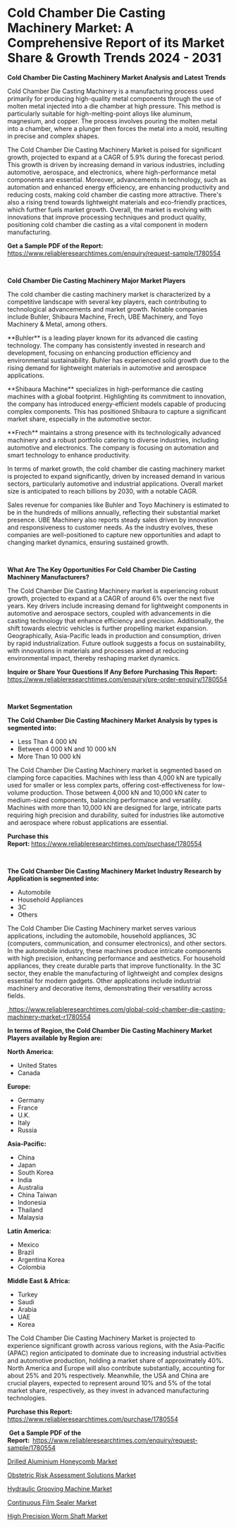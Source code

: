 <p><h1>Cold Chamber Die Casting Machinery Market: A Comprehensive Report of its Market Share & Growth Trends 2024 - 2031</h1></p><p><strong>Cold Chamber Die Casting Machinery Market Analysis and Latest Trends</strong></p>
<p><p>Cold Chamber Die Casting Machinery is a manufacturing process used primarily for producing high-quality metal components through the use of molten metal injected into a die chamber at high pressure. This method is particularly suitable for high-melting-point alloys like aluminum, magnesium, and copper. The process involves pouring the molten metal into a chamber, where a plunger then forces the metal into a mold, resulting in precise and complex shapes.</p><p>The Cold Chamber Die Casting Machinery Market is poised for significant growth, projected to expand at a CAGR of 5.9% during the forecast period. This growth is driven by increasing demand in various industries, including automotive, aerospace, and electronics, where high-performance metal components are essential. Moreover, advancements in technology, such as automation and enhanced energy efficiency, are enhancing productivity and reducing costs, making cold chamber die casting more attractive. There's also a rising trend towards lightweight materials and eco-friendly practices, which further fuels market growth. Overall, the market is evolving with innovations that improve processing techniques and product quality, positioning cold chamber die casting as a vital component in modern manufacturing.</p></p>
<p><strong>Get a Sample PDF of the Report:&nbsp;</strong> <a href="https://www.reliableresearchtimes.com/enquiry/request-sample/1780554?utm_campaign=1454&utm_medium=2&utm_source=Github&utm_content=ia&utm_term=13102024&utm_id=cold-chamber-die-casting-machinery">https://www.reliableresearchtimes.com/enquiry/request-sample/1780554</a></p>
<p>&nbsp;</p>
<p><strong>Cold Chamber Die Casting Machinery Major Market Players</strong></p>
<p><p>The cold chamber die casting machinery market is characterized by a competitive landscape with several key players, each contributing to technological advancements and market growth. Notable companies include Buhler, Shibaura Machine, Frech, UBE Machinery, and Toyo Machinery & Metal, among others.</p><p>**Buhler** is a leading player known for its advanced die casting technology. The company has consistently invested in research and development, focusing on enhancing production efficiency and environmental sustainability. Buhler has experienced solid growth due to the rising demand for lightweight materials in automotive and aerospace applications.</p><p>**Shibaura Machine** specializes in high-performance die casting machines with a global footprint. Highlighting its commitment to innovation, the company has introduced energy-efficient models capable of producing complex components. This has positioned Shibaura to capture a significant market share, especially in the automotive sector.</p><p>**Frech** maintains a strong presence with its technologically advanced machinery and a robust portfolio catering to diverse industries, including automotive and electronics. The company is focusing on automation and smart technology to enhance productivity.</p><p>In terms of market growth, the cold chamber die casting machinery market is projected to expand significantly, driven by increased demand in various sectors, particularly automotive and industrial applications. Overall market size is anticipated to reach billions by 2030, with a notable CAGR.</p><p>Sales revenue for companies like Buhler and Toyo Machinery is estimated to be in the hundreds of millions annually, reflecting their substantial market presence. UBE Machinery also reports steady sales driven by innovation and responsiveness to customer needs. As the industry evolves, these companies are well-positioned to capture new opportunities and adapt to changing market dynamics, ensuring sustained growth.</p></p>
<p>&nbsp;</p>
<p><strong>What Are The Key Opportunities For Cold Chamber Die Casting Machinery Manufacturers?</strong></p>
<p><p>The Cold Chamber Die Casting Machinery market is experiencing robust growth, projected to expand at a CAGR of around 6% over the next five years. Key drivers include increasing demand for lightweight components in automotive and aerospace sectors, coupled with advancements in die casting technology that enhance efficiency and precision. Additionally, the shift towards electric vehicles is further propelling market expansion. Geographically, Asia-Pacific leads in production and consumption, driven by rapid industrialization. Future outlook suggests a focus on sustainability, with innovations in materials and processes aimed at reducing environmental impact, thereby reshaping market dynamics.</p></p>
<p><strong>Inquire or Share Your Questions If Any Before Purchasing This Report:</strong> <a href="https://www.reliableresearchtimes.com/enquiry/pre-order-enquiry/1780554?utm_campaign=1454&utm_medium=2&utm_source=Github&utm_content=ia&utm_term=13102024&utm_id=cold-chamber-die-casting-machinery">https://www.reliableresearchtimes.com/enquiry/pre-order-enquiry/1780554</a></p>
<p>&nbsp;</p>
<p><strong>Market Segmentation</strong></p>
<p><strong>The Cold Chamber Die Casting Machinery Market Analysis by types is segmented into:</strong></p>
<p><ul><li>Less Than 4 000 kN</li><li>Between 4 000 kN and 10 000 kN</li><li>More Than 10 000 kN</li></ul></p>
<p><p>The Cold Chamber Die Casting Machinery market is segmented based on clamping force capacities. Machines with less than 4,000 kN are typically used for smaller or less complex parts, offering cost-effectiveness for low-volume production. Those between 4,000 kN and 10,000 kN cater to medium-sized components, balancing performance and versatility. Machines with more than 10,000 kN are designed for large, intricate parts requiring high precision and durability, suited for industries like automotive and aerospace where robust applications are essential.</p></p>
<p><strong>Purchase this Report:&nbsp;</strong><a href="https://www.reliableresearchtimes.com/purchase/1780554?utm_campaign=1454&utm_medium=2&utm_source=Github&utm_content=ia&utm_term=13102024&utm_id=cold-chamber-die-casting-machinery">https://www.reliableresearchtimes.com/purchase/1780554</a></p>
<p>&nbsp;</p>
<p><strong>The Cold Chamber Die Casting Machinery Market Industry Research by Application is segmented into:</strong></p>
<p><ul><li>Automobile</li><li>Household Appliances</li><li>3C</li><li>Others</li></ul></p>
<p><p>The Cold Chamber Die Casting Machinery market serves various applications, including the automobile, household appliances, 3C (computers, communication, and consumer electronics), and other sectors. In the automobile industry, these machines produce intricate components with high precision, enhancing performance and aesthetics. For household appliances, they create durable parts that improve functionality. In the 3C sector, they enable the manufacturing of lightweight and complex designs essential for modern gadgets. Other applications include industrial machinery and decorative items, demonstrating their versatility across fields.</p></p>
<p><a href="https://www.reliableresearchtimes.com/global-cold-chamber-die-casting-machinery-market-r1780554?utm_campaign=1454&utm_medium=2&utm_source=Github&utm_content=ia&utm_term=13102024&utm_id=cold-chamber-die-casting-machinery">&nbsp;https://www.reliableresearchtimes.com/global-cold-chamber-die-casting-machinery-market-r1780554</a></p>
<p><strong>In terms of Region, the Cold Chamber Die Casting Machinery Market Players available by Region are:</strong></p>
<p>
    <p> <strong> North America: </strong>
        <ul>
            <li>United States</li>
            <li>Canada</li>
        </ul>
        </p> 
    <p> <strong> Europe: </strong>
        <ul>
            <li>Germany</li>
            <li>France</li>
            <li>U.K.</li>
            <li>Italy</li>
            <li>Russia</li>
        </ul>
        </p> 
    <p> <strong> Asia-Pacific: </strong>
        <ul>
            <li>China</li>
            <li>Japan</li>
            <li>South Korea</li>
            <li>India</li>
            <li>Australia</li>
            <li>China Taiwan</li>
            <li>Indonesia</li>
            <li>Thailand</li>
            <li>Malaysia</li>
        </ul>
        </p> 
    <p> <strong> Latin America: </strong>
        <ul>
            <li>Mexico</li>
            <li>Brazil</li>
            <li>Argentina Korea</li>
            <li>Colombia</li>
        </ul>
        </p> 
    <p> <strong> Middle East & Africa: </strong>
        <ul>
            <li>Turkey</li>
            <li>Saudi</li>
            <li>Arabia</li>
            <li>UAE</li>
            <li>Korea</li>
        </ul>
    </p>
    </p>
<p><p>The Cold Chamber Die Casting Machinery Market is projected to experience significant growth across various regions, with the Asia-Pacific (APAC) region anticipated to dominate due to increasing industrial activities and automotive production, holding a market share of approximately 40%. North America and Europe will also contribute substantially, accounting for about 25% and 20% respectively. Meanwhile, the USA and China are crucial players, expected to represent around 10% and 5% of the total market share, respectively, as they invest in advanced manufacturing technologies.</p></p>
<p><strong>Purchase this Report: </strong><a href="https://www.reliableresearchtimes.com/purchase/1780554?utm_campaign=1454&utm_medium=2&utm_source=Github&utm_content=ia&utm_term=13102024&utm_id=cold-chamber-die-casting-machinery">https://www.reliableresearchtimes.com/purchase/1780554</a></p>
<p>&nbsp;<strong>Get a Sample PDF of the Report:&nbsp;&nbsp;</strong><a href="https://www.reliableresearchtimes.com/enquiry/request-sample/1780554?utm_campaign=1454&utm_medium=2&utm_source=Github&utm_content=ia&utm_term=13102024&utm_id=cold-chamber-die-casting-machinery">https://www.reliableresearchtimes.com/enquiry/request-sample/1780554</a></p>
<p><strong></strong></p>
<p><p><a href="https://www.linkedin.com/pulse/drilled-aluminium-honeycomb-market-segmentation-geographical-a6dxf?utm_campaign=1454&utm_medium=2&utm_source=Github&utm_content=ia&utm_term=13102024&utm_id=cold-chamber-die-casting-machinery">Drilled Aluminium Honeycomb Market</a></p><p><a href="https://www.linkedin.com/pulse/obstetric-risk-assessment-solutions-industry-sector-new-technologies-qmwrf?utm_campaign=1454&utm_medium=2&utm_source=Github&utm_content=ia&utm_term=13102024&utm_id=cold-chamber-die-casting-machinery">Obstetric Risk Assessment Solutions Market</a></p><p><a href="https://www.linkedin.com/pulse/global-hydraulic-grooving-machine-market-focus-application-jzjbc?utm_campaign=1454&utm_medium=2&utm_source=Github&utm_content=ia&utm_term=13102024&utm_id=cold-chamber-die-casting-machinery">Hydraulic Grooving Machine Market</a></p><p><a href="https://www.linkedin.com/pulse/comprehensive-look-product-type-fully-automaticsemi-automatic-9ai3f?utm_campaign=1454&utm_medium=2&utm_source=Github&utm_content=ia&utm_term=13102024&utm_id=cold-chamber-die-casting-machinery">Continuous Film Sealer Market</a></p><p><a href="https://www.linkedin.com/pulse/high-precision-worm-shaft-market-industry-landscape-growth-pnxoc?utm_campaign=1454&utm_medium=2&utm_source=Github&utm_content=ia&utm_term=13102024&utm_id=cold-chamber-die-casting-machinery">High Precision Worm Shaft Market</a></p></p>